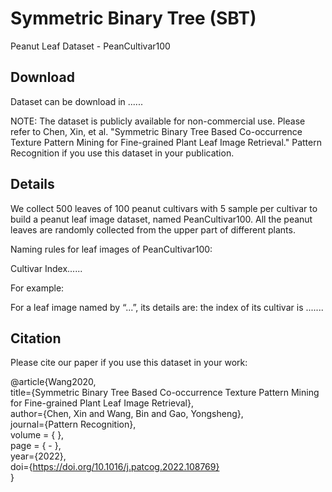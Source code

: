 # Symmetric Binary Tree (SBT)
Peanut Leaf Dataset - PeanCultivar100
## Download  
Dataset can be download in ......    

NOTE: The dataset is publicly available for non-commercial use. Please refer to Chen, Xin, et al. "Symmetric Binary Tree Based Co-occurrence Texture Pattern Mining for Fine-grained Plant Leaf Image Retrieval." Pattern Recognition if you use this dataset in your publication.

## Details  
We collect 500 leaves of 100 peanut cultivars with 5 sample per cultivar to build a peanut leaf image dataset, named PeanCultivar100. All the peanut leaves are randomly collected from the upper part of different plants.  

Naming rules for leaf images of PeanCultivar100:  

Cultivar Index...... 

For example:  

For a leaf image named by “...”, its details are: the index of its cultivar is .......  

## Citation

Please cite our paper if you use this dataset in your work:  

@article{Wang2020,  
 title={Symmetric Binary Tree Based Co-occurrence Texture Pattern Mining for Fine-grained Plant Leaf Image Retrieval},  
 author={Chen, Xin and Wang, Bin and Gao, Yongsheng},   
 journal={Pattern Recognition},   
 volume = { },   
 page = { - },    
 year={2022},    
 doi={https://doi.org/10.1016/j.patcog.2022.108769}   
}   
